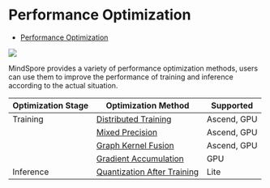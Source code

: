 # Performance Optimization

<!-- TOC -->

- [Performance Optimization](#performance-optimization)

<!-- /TOC -->

<a href="https://gitee.com/mindspore/docs/blob/r1.3/docs/mindspore/programming_guide/source_en/performance_optimization.md" target="_blank"><img src="https://gitee.com/mindspore/docs/raw/master/resource/_static/logo_source.png"></a>

MindSpore provides a variety of performance optimization methods, users can use them to improve the performance of training and inference according to the actual situation.

| Optimization Stage | Optimization Method | Supported |
| --- | --- | --- |
| Training | [Distributed Training](https://www.mindspore.cn/docs/programming_guide/en/r1.3/distributed_training_tutorials.html) | Ascend, GPU |
| | [Mixed Precision](https://www.mindspore.cn/docs/programming_guide/en/r1.3/enable_mixed_precision.html) | Ascend, GPU |
| | [Graph Kernel Fusion](https://www.mindspore.cn/docs/programming_guide/en/r1.3/enable_graph_kernel_fusion.html) | Ascend, GPU |
| | [Gradient Accumulation](https://www.mindspore.cn/docs/programming_guide/en/r1.3/apply_gradient_accumulation.html) | GPU |
| Inference | [Quantization After Training](https://www.mindspore.cn/lite/docs/en/r1.3/use/post_training_quantization.html) | Lite |
